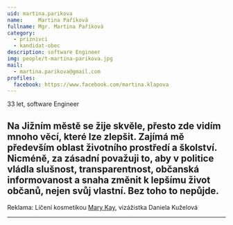 ```yaml
---
uid: martina.parikova
name:     Martina Paříková
fullname: Mgr. Martina Paříková
category:
  - priznivci
  - kandidat-obec
description: software Engineer
img: people/t-martina-parikova.jpg
mail:
  - martina.parikova@gmail.com
profiles:
  facebook: https://www.facebook.com/martina.klapova
---
```


33 let, software Engineer

Na Jižním městě se žije skvěle, přesto zde vidím mnoho věcí, které lze zlepšit. Zajímá mě především oblast životního prostředí a školství. Nicméně, za zásadní považuji to, aby v politice vládla slušnost, transparentnost, občanská informovanost a snaha změnit k lepšímu život občanů, nejen svůj vlastní. Bez toho to nepůjde.
---


Reklama: Líčení kosmetikou <a href="mailto:Daniela01@seznam.cz">Mary Kay</a>, vizážistka Daniela Kuželová  

---